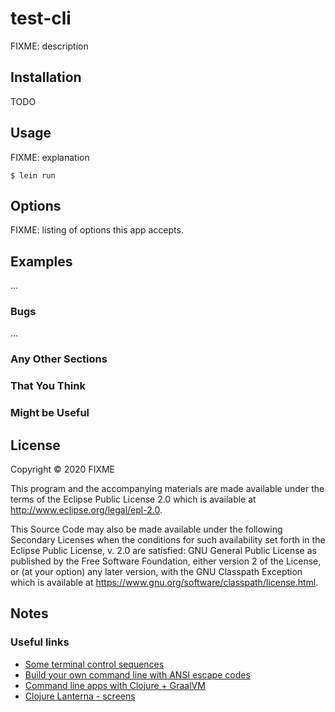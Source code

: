 # test-cli

FIXME: description

## Installation

TODO

## Usage

FIXME: explanation

    $ lein run

## Options

FIXME: listing of options this app accepts.

## Examples

...

### Bugs

...

### Any Other Sections
### That You Think
### Might be Useful

## License

Copyright © 2020 FIXME

This program and the accompanying materials are made available under the
terms of the Eclipse Public License 2.0 which is available at
http://www.eclipse.org/legal/epl-2.0.

This Source Code may also be made available under the following Secondary
Licenses when the conditions for such availability set forth in the Eclipse
Public License, v. 2.0 are satisfied: GNU General Public License as published by
the Free Software Foundation, either version 2 of the License, or (at your
option) any later version, with the GNU Classpath Exception which is available
at https://www.gnu.org/software/classpath/license.html.

## Notes

### Useful links
 - [Some terminal control sequences](https://www.student.cs.uwaterloo.ca/~cs452/terminal.html)
 - [Build your own command line with ANSI escape codes](https://www.lihaoyi.com/post/BuildyourownCommandLinewithANSIescapecodes.html#background-colors)
 - [Command line apps with Clojure + GraalVM](https://www.astrecipes.net/blog/2018/07/20/cmd-line-apps-with-clojure-and-graalvm/)
 - [Clojure Lanterna - screens](http://multimud.github.io/clojure-lanterna/3-screens)
